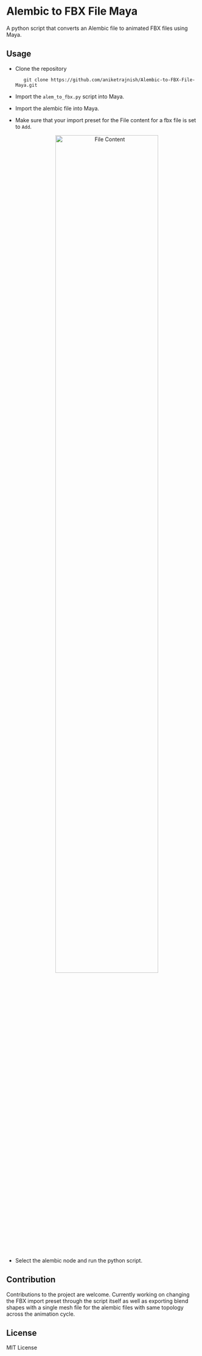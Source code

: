 # Alembic to FBX File Maya
 A python script that converts an Alembic file to animated FBX files using Maya.

 ## Usage
 * Clone the repository
    ```
       git clone https://github.com/aniketrajnish/Alembic-to-FBX-File-Maya.git
    ```  
 * Import the `alem_to_fbx.py` script into Maya.
 * Import the alembic file into Maya.
 * Make sure that your import preset for the File content for a fbx file is set to  `Add`.
   
    <p align="center">
   <img src="https://github.com/aniketrajnish/Alembic-to-FBX-File-Maya/assets/58925008/1ebe5703-2547-417d-a2e5-6a44668dfaf5" alt="File Content" width="75%"/>
    </p>
   
 * Select the alembic node and run the python script.

## Contribution
Contributions to the project are welcome. Currently working on changing the FBX import preset through the script itself as well as exporting blend shapes with a single mesh file for the alembic files with same topology across the animation cycle.

## License
MIT License
